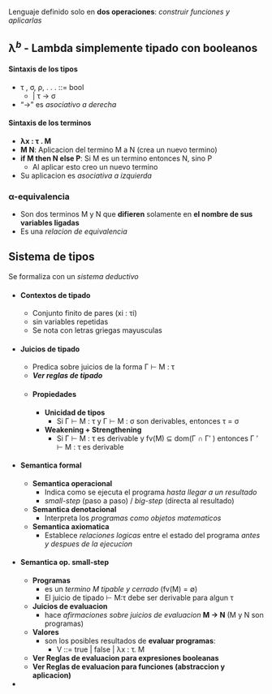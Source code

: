 Lenguaje definido solo en **dos operaciones**: _construir funciones y aplicarlas_
## λ$^b$ - Lambda simplemente tipado con booleanos
#### Sintaxis de los tipos
- τ , σ, ρ, . . . ::= bool
	- | τ → σ
- “→” es _asociativo a derecha_ 
#### Sintaxis de los terminos
- **λx : τ . M**
- **M N**: Aplicacion del termino M a N (crea un nuevo termino)
- **if M then N else P**: Si M es un termino entonces N, sino P
	- Al aplicar esto creo un nuevo termino
- Su aplicacion es _asociativa a izquierda_
### α-equivalencia
- Son dos terminos M y N que **difieren** solamente en **el nombre de sus variables ligadas**
- Es una _relacion de equivalencia_
## Sistema de tipos
Se formaliza con un _sistema deductivo_
- #### Contextos de tipado
	- Conjunto finito de pares (xi : τi)
	- sin variables repetidas
	- Se nota con letras griegas mayusculas
- #### Juicios de tipado
	- Predica sobre juicios de la forma Γ ⊢ M : τ
	- ***Ver reglas de tipado***
	- #### Propiedades
		- **Unicidad de tipos**
			- Si Γ ⊢ M : τ y Γ ⊢ M : σ son derivables, entonces τ = σ
		- **Weakening + Strengthening**
			- Si Γ ⊢ M : τ es derivable y fv(M) ⊆ dom(Γ ∩ Γ′ ) entonces Γ ′ ⊢ M : τ es derivable
- #### Semantica formal
	- **Semantica operacional**
		- Indica como se ejecuta el programa _hasta llegar a un resultado_
		- _small-step_ (paso a paso) / _big-step_ (directa al resultado)
	- **Semantica denotacional**
		- Interpreta los _programas como objetos matematicos_
	- **Semantica axiomatica**
		- Establece _relaciones logicas_ entre el estado del programa _antes y despues de la ejecucion_
- #### Semantica op. small-step
	- **Programas**
		- es un _termino M tipable y cerrado_ (fv(M) = ∅)
		- El juicio de tipado ⊢ M:τ debe ser derivable para algun τ
	- **Juicios de evaluacion**
		- hace _afirmaciones sobre juicios de evaluacion_ **M → N** (M y N son programas)
	- **Valores**
		- son los posibles resultados de **evaluar programas**:
			- V ::= true | false | λx : τ. M
	- **Ver Reglas de evaluacion para expresiones booleanas**
	- **Ver Reglas de evaluacion para funciones (abstraccion y aplicacion)**
- 